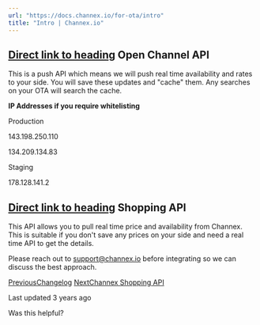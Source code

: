 ```yaml
---
url: "https://docs.channex.io/for-ota/intro"
title: "Intro | Channex.io"
---
```


## [Direct link to heading](https://docs.channex.io/for-ota/intro\#open-channel-api)    Open Channel API

This is a push API which means we will push real time availability and rates to your side. You will save these updates and "cache" them. Any searches on your OTA will search the cache.

**IP Addresses if you require whitelisting**

Production

143.198.250.110

134.209.134.83

Staging

178.128.141.2

## [Direct link to heading](https://docs.channex.io/for-ota/intro\#shopping-api)    Shopping API

This API allows you to pull real time price and availability from Channex. This is suitable if you don't save any prices on your side and need a real time API to get the details.

Please reach out to support@channex.io before integrating so we can discuss the best approach.

[PreviousChangelog](https://docs.channex.io/changelog) [NextChannex Shopping API](https://docs.channex.io/for-ota/shopping-api)

Last updated 3 years ago

Was this helpful?